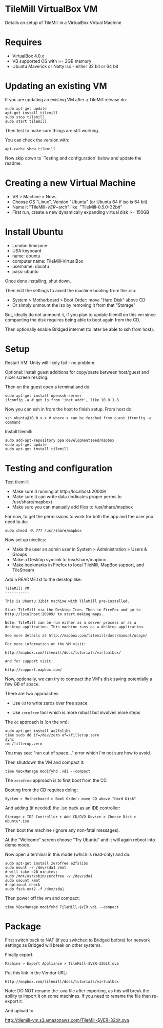 # TileMill VirtualBox VM

Details on setup of TileMill in a VirtualBox Virtual Machine


# Requires

 * VirtualBox 4.0.x
 * VB supported OS with >= 2GB memory
 * Ubuntu Maverick or Natty iso - either 32 bit or 64 bit

# Updating an existing VM

If you are updating an existing VM after a TileMill release do:

    sudo apt-get update
    apt-get install tilemill
    sudo stop tilemill
    sudo start tilemill

Then test to make sure things are still working.

You can check the version with:

    apt-cache show tilemill

Now skip down to 'Testing and configuration' below and update the readme.


# Creating a new Virtual Machine

 * VB > Machine > New..
 * Choose OS "Linux", Version "Ubuntu" (or Ubuntu 64 if iso is 64 bit)
 * Name it "TileMill-$VER-$arch" like: "TileMill-0.5.0-32bit"
 * First run, create a new dynamically expanding virtual disk >=  150GB


# Install Ubuntu

 * London timezone
 * USA keyboard
 * name: ubuntu
 * computer name: TileMill-VirtualBox
 * username: ubuntu
 * pass: ubuntu

Once done installing, shut down.

Then edit the settings to avoid the machine booting from the .iso:

 * System > Motherboard > Boot Order: move "Hard Disk" above CD
 * Or simply unmount the iso by removing it from that "Storage"
 
But, ideally do not unmount it, if you plan to update tilemill on this vm
since compacting the disk requires being able to boot again from the CD.

Then optionally enable Bridged internet (to later be able to ssh from host).


# Setup

Restart VM. Unity will likely fail - no problem.

Optional: Install guest additions for copy/paste between
host/guest and nicer screen resizing.

Then on the guest open a terminal and do:

    sudo apt-get install openssh-server
    ifconfig -a # get ip from 'inet addr', like 10.0.1.8

Now you can ssh in from the host to finish setup. From host do:

    ssh ubuntu@10.0.x.x # where x can be fetched from guest ifconfig -a command

Install tilemill:

    sudo add-apt-repository ppa:developmentseed/mapbox
    sudo apt-get update
    sudo apt-get install tilemill


# Testing and configuration

Test tilemill:
  
  * Make sure it running at http://localhost:20009/
  * Make sure it can write data (indicates proper perms to /usr/share/mapbox)
  * Make sure you can manually add files to /usr/share/mapbox
  
For now, to get the permissions to work for both the app and the user you need to do:

    sudo chmod -R 777 /usr/share/mapbox

  
Now set up niceties:

  * Make the user an admin user in System > Administration > Users & Groups
  * Make a Desktop symlink to /usr/share/mapbox
  * Make bookmarks in Firefox to local TileMill, MapBox support, and TileStream


Add a README.txt to the desktop like:

```
TileMill VM
-----------

This is Ubuntu 32bit machine with TileMill pre-installed.

Start TileMill via the Desktop Icon. Then in FireFox and go to http://localhost:20009/ to start making maps.

Note: TileMill can be run either as a server process or as a
desktop application. This machine runs as a desktop application.

See more details at http://mapbox.com/tilemill/docs/manual/usage/

For more information on the VM visit:

http://mapbox.com/tilemill/docs/tutorials/virtualbox/

And for support visit:

http://support.mapbox.com/    
```

Now, optionally, we can try to compact the VM's disk saving potentially a few GB of space.

There are two approaches:

 * Use `dd` to write zeros over free space

 * Use `zerofree` tool which is more robust but involves more steps

The `dd` approach is (on the vm):

    sudo apt-get install ae2fslibs
    time sudo dd if=/dev/zero of=/fillerup.zero
    sync
    rm /fillerup.zero

You may see: "ran out of space..." error which I'm not sure how to avoid.

Then shutdown the VM and compact it:

    time VBoxManage modifyhd .vdi --compact

The `zerofree` approach is to first boot from the CD.

Booting from the CD requires doing:

    System > Motherboard > Boot Order: move CD above "Hard Disk"

And adding (if needed) the .iso back as an IDE controller:

    Storage > IDE Controller > Add CD/DVD Device > Choose Disk > ubuntu*.iso

Then boot the machine (ignore any non-fatal messages).

At the "Welcome" screen choose "Try Ubuntu" and it will again reboot into demo mode.

Now open a terminal in this mode (which is read-only) and do:

    sudo apt-get install zerofree e2fslibs
    sudo mount -r /dev/sda1 /mnt
    # will take ~20 minutes:
    sudo /mnt/usr/sbin/zerofree -v /dev/sda1
    sudo umount /mnt
    # optional check
    sudo fsck.ext2 -f /dev/sda1

Then power off the vm and compact:

    time VBoxManage modifyhd TileMill-$VER.vdi --compact


# Package

First switch back to NAT (if you switched to Bridged before) for network settings
as Bridged will break on other systems.

Finally export:

    Machine > Export Appliance > TileMill-$VER-32bit.ova

Put this link in the Vendor URL:

    http://mapbox.com/tilemill/docs/tutorials/virtualbox


Note: DO NOT rename the .ova file after exporting, as this will break the ability to
import it on some machines. If you need to rename the file then re-export it.

And upload to:

 http://tilemill-vm.s3.amazonaws.com/TileMill-$VER-32bit.ova